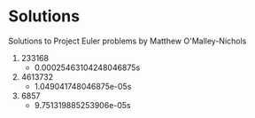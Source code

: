 # Solutions
Solutions to Project Euler problems by Matthew O'Malley-Nichols

1. 233168
    - 0.00025463104248046875s
2. 4613732
    - 1.049041748046875e-05s
3. 6857
    - 9.751319885253906e-05s
